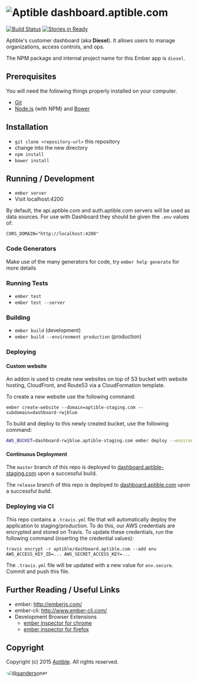 # ![Aptible](http://aptible-media-assets-manual.s3.amazonaws.com/tiny-github-icon.png) dashboard.aptible.com

[![Build Status](https://travis-ci.org/aptible/dashboard.aptible.com.svg?branch=master)](https://travis-ci.org/aptible/dashboard.aptible.com) [![Stories in Ready](https://badge.waffle.io/aptible/dashboard.aptible.com.svg?label=ready&title=Ready)](http://waffle.io/aptible/dashboard.aptible.com)

Aptible's customer dashboard (aka **Diesel**). It allows users to manage organizations, access controls, and ops.

The NPM package and internal project name for this Ember app is `diesel`.

## Prerequisites

You will need the following things properly installed on your computer.

* [Git](http://git-scm.com/)
* [Node.js](http://nodejs.org/) (with NPM) and [Bower](http://bower.io/)

## Installation

* `git clone <repository-url>` this repository
* change into the new directory
* `npm install`
* `bower install`

## Running / Development

* `ember server`
* Visit localhost:4200

By default, the api.aptible.com and auth.aptible.com servers will be used as data sources. For use with Dashboard they should be given the `.env` values of:

```
CORS_DOMAIN="http://localhost:4200"
```

### Code Generators

Make use of the many generators for code, try `ember help generate` for more details

### Running Tests

* `ember test`
* `ember test --server`

### Building

* `ember build` (development)
* `ember build --environment production` (production)

### Deploying

#### Custom website

An addon is used to create new websites on top of S3 bucket with website hosting, CloudFront, and Route53 via a CloudFormation template.

To create a new website use the following command:

```
ember create-website --domain=aptible-staging.com --subdomain=dashboard-rwjblue
```

To build and deploy to this newly created bucket, use the following command:

```bash
AWS_BUCKET=dashboard-rwjblue.aptible-staging.com ember deploy --environment staging
```

#### Continuous Deployment

The `master` branch of this repo is deployed to [dashboard.aptible-staging.com](http://dashboard.aptible-staging.com/) upon a successful build.

The `release` branch of this repo is deployed to [dashboard.aptible.com](https://dashboard.aptible.com/) upon a successful build.

### Deploying via CI

This repo contains a `.travis.yml` file that will automatically deploy the application to staging/production. To do this, our AWS credentials are encrypted and stored on Travis. To update these credentials, run the following command (inserting the credential values):

    travis encrypt -r aptible/dashboard.aptible.com --add env AWS_ACCESS_KEY_ID=... AWS_SECRET_ACCESS_KEY=...

The `.travis.yml` file will be updated with a new value for `env.secure`. Commit and push this file.

## Further Reading / Useful Links

* ember: http://emberjs.com/
* ember-cli: http://www.ember-cli.com/
* Development Browser Extensions
  * [ember inspector for chrome](https://chrome.google.com/webstore/detail/ember-inspector/bmdblncegkenkacieihfhpjfppoconhi)
  * [ember inspector for firefox](https://addons.mozilla.org/en-US/firefox/addon/ember-inspector/)

## Copyright

Copyright (c) 2015 [Aptible](https://www.aptible.com). All rights reserved.

[<img src="https://s.gravatar.com/avatar/9b58236204e844e3181e43e05ddb0809?s=60" style="border-radius: 50%;" alt="@sandersonet" />](https://github.com/sandersonet)
